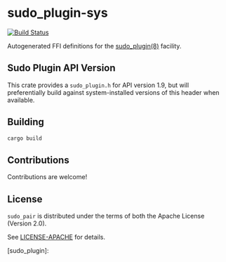 # sudo_plugin-sys

[![Build Status](https://travis-ci.org/square/sudo_pair.svg?branch=master)](https://travis-ci.org/square/sudo_pair)

Autogenerated FFI definitions for the [sudo_plugin(8)](sudo_plugin_man)
facility.

## Sudo Plugin API Version

This crate provides a `sudo_plugin.h` for API version 1.9, but will
preferentially build against system-installed versions of this header
when available.

## Building

```sh
cargo build
```

## Contributions

Contributions are welcome!

## License

`sudo_pair` is  distributed under the terms of both the Apache License
(Version 2.0).

See [LICENSE-APACHE](LICENSE-APACHE) for details.

[sudo_plugin_man]: https://www.sudo.ws/man/1.8.22/sudo_plugin.man.html
[sudo_plugin]:
